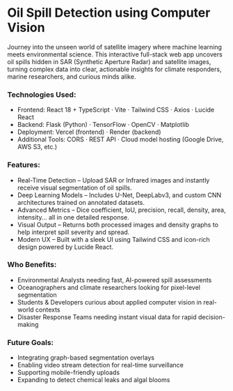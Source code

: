 # Oil Spill Detection using Computer Vision

Journey into the unseen world of satellite imagery where machine learning meets environmental science. This interactive full-stack web app uncovers oil spills hidden in SAR (Synthetic Aperture Radar) and satellite images, turning complex data into clear, actionable insights for climate responders, marine researchers, and curious minds alike.

### Technologies Used:
- Frontend: React 18 + TypeScript · Vite · Tailwind CSS · Axios · Lucide React
- Backend: Flask (Python) · TensorFlow · OpenCV · Matplotlib
- Deployment: Vercel (frontend) · Render (backend)
- Additional Tools: CORS · REST API · Cloud model hosting (Google Drive, AWS S3, etc.)

### Features:
- Real-Time Detection – Upload SAR or Infrared images and instantly receive visual segmentation of oil spills.
- Deep Learning Models – Includes U-Net, DeepLabv3, and custom CNN architectures trained on annotated datasets.
- Advanced Metrics – Dice coefficient, IoU, precision, recall, density, area, intensity... all in one detailed response.
- Visual Output – Returns both processed images and density graphs to help interpret spill severity and spread.
- Modern UX – Built with a sleek UI using Tailwind CSS and icon-rich design powered by Lucide React.

### Who Benefits:
- Environmental Analysts needing fast, AI-powered spill assessments
- Oceanographers and climate researchers looking for pixel-level segmentation
- Students & Developers curious about applied computer vision in real-world contexts
- Disaster Response Teams needing instant visual data for rapid decision-making

### Future Goals:
- Integrating graph-based segmentation overlays
- Enabling video stream detection for real-time surveillance
- Supporting mobile-friendly uploads
- Expanding to detect chemical leaks and algal blooms
